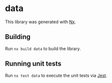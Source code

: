 # data

This library was generated with [Nx](https://nx.dev).

## Building

Run `nx build data` to build the library.

## Running unit tests

Run `nx test data` to execute the unit tests via [Jest](https://jestjs.io).
